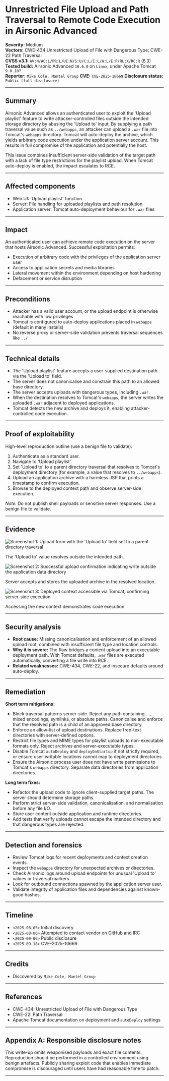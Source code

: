 # Unrestricted File Upload and Path Traversal to Remote Code Execution in Airsonic Advanced

**Severity:** Medium  
**Vectors:** CWE-434 Unrestricted Upload of File with Dangerous Type; CWE-22 Path Traversal  
**CVSS v3.1:** `AV:N/AC:L/PR:L/UI:N/S:U/C:L/I:L/A:L/E:P/RL:X/RC:R` (6.3)  
**Tested build:** Airsonic Advanced `10.6.0` on `Linux`, under Apache Tomcat `9.0.107`  
**Reporter:** `Mike Cole, Mantel Group`
**CVE:** `CVE-2025-10669`
**Disclosure status:** `Public (full disclosure)`

---

## Summary

Airsonic Advanced allows an authenticated user to exploit the 'Upload playlist' feature to write attacker-controlled files outside the intended storage directory by abusing the 'Upload to' input. By supplying a path traversal value such as `../webapps`, an attacker can upload a `.war` file into Tomcat's `webapps` directory. Tomcat will auto-deploy the archive, which yields arbitrary code execution under the application server account. This results in full compromise of the application and potentially the host.

This issue combines insufficient server-side validation of the target path with a lack of file type restrictions for the playlist upload. When Tomcat auto-deploy is enabled, the impact escalates to RCE.

---

## Affected components

- Web UI: 'Upload playlist' function  
- Server: File handling for uploaded playlists and path resolution  
- Application server: Tomcat auto-deployment behaviour for `.war` files

---

## Impact

An authenticated user can achieve remote code execution on the server that hosts Airsonic Advanced. Successful exploitation permits:

- Execution of arbitrary code with the privileges of the application server user  
- Access to application secrets and media libraries  
- Lateral movement within the environment depending on host hardening  
- Defacement or service disruption

---

## Preconditions

- Attacker has a valid user account, or the upload endpoint is otherwise reachable with low privileges  
- Tomcat is configured to auto-deploy applications placed in `webapps` (default in many installs)  
- No reverse proxy or server-side validation prevents traversal sequences like `../`

---

## Technical details

- The 'Upload playlist' feature accepts a user-supplied destination path via the 'Upload to' field.  
- The server does not canonicalise and constrain this path to an allowed base directory.  
- The server accepts uploads with dangerous types, including `.war`.  
- When the destination resolves to Tomcat's `webapps`, the server writes the uploaded `.war` adjacent to deployed applications.  
- Tomcat detects the new archive and deploys it, enabling attacker-controlled code execution.

---

## Proof of exploitability

High-level reproduction outline (use a benign file to validate):

1. Authenticate as a standard user.  
2. Navigate to 'Upload playlist'.  
3. Set 'Upload to' to a parent directory traversal that resolves to Tomcat's deployment directory (for example, a value that resolves to `../webapps`).  
4. Upload an application archive with a harmless JSP that prints a timestamp to confirm execution.  
5. Browse to the deployed context path and observe server-side execution.

*Note:* Do not publish shell payloads or sensitive server responses. Use a benign file to validate.

---

## Evidence

![Screenshot 1: Upload form with the 'Upload to' field set to a parent directory traversal](./1.png)

The 'Upload to' value resolves outside the intended path.

![Screenshot 2: Successful upload confirmation indicating write outside the application data directory](./2.png)

Server accepts and stores the uploaded archive in the resolved location.

![Screenshot 3: Deployed context accessible via Tomcat, confirming server-side execution](./3.png)

Accessing the new context demonstrates code execution.

---

## Security analysis

- **Root cause:** Missing canonicalisation and enforcement of an allowed upload root, combined with insufficient file type and location controls.  
- **Why it is severe:** The flaw bridges a content upload into an executable deployment path. With Tomcat defaults, `.war` files are executed automatically, converting a file write into RCE.  
- **Related weaknesses:** CWE-434, CWE-22, and insecure defaults around auto-deploy.

---

## Remediation

**Short term mitigations:**

- Block traversal patterns server-side. Reject any path containing `..`, mixed encodings, symlinks, or absolute paths. Canonicalise and enforce that the resolved path is a child of an approved base directory.  
- Enforce an allow-list of upload destinations. Replace free-text directories with server-defined options.  
- Restrict file types and MIME types for playlist uploads to non-executable formats only. Reject archives and server-executable types.  
- Disable Tomcat `autoDeploy` and `deployOnStartup` if not strictly required, or ensure user-writable locations cannot map to deployment directories.  
- Ensure the Airsonic process user does not have write permissions to Tomcat's `webapps` directory. Separate data directories from application directories.

**Long term fixes:**

- Refactor the upload code to ignore client-supplied target paths. The server should determine storage paths.  
- Perform strict server-side validation, canonicalisation, and normalisation before any file I/O.  
- Store user content outside application and runtime directories.  
- Add tests that verify uploads cannot escape the intended directory and that dangerous types are rejected.

---

## Detection and forensics

- Review Tomcat logs for recent deployments and context creation events.  
- Inspect the `webapps` directory for unexpected archives or directories.  
- Check Airsonic logs around upload endpoints for unusual 'Upload to' values or traversal markers.  
- Look for outbound connections spawned by the application server user.  
- Validate integrity of application files and dependencies against known-good hashes.

---

## Timeline

- `<2025-08-05>` Initial discovery  
- `<2025-08-06>` Attempted to contact vendor on GitHub and IRC
- `<2025-09-06>` Public disclosure
- `<2025-09-18>` CVE-2025-10669

---

## Credits

- Discovered by `Mike Cole, Mantel Group`

---

## References

- CWE-434: Unrestricted Upload of File with Dangerous Type  
- CWE-22: Path Traversal  
- Apache Tomcat documentation on deployment and `autoDeploy` settings

---

## Appendix A: Responsible disclosure notes

This write-up omits weaponised payloads and exact file contents. Reproduction should be performed in a controlled environment using benign artefacts. Publicly sharing exploit code that enables immediate compromise is discouraged until users have had reasonable time to patch.

---
